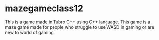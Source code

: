 # mazegameclass12
This is a game made in Tubro C++ using C++ language. This game is a maze game made for people who struggle to use WASD in gaming or are new to world of gaming.
